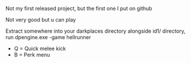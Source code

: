 Not my first released project, but the first one I put on github

Not very good but u can play

Extract somewhere into your darkplaces directory alongside id1/ directory, run dpengine.exe -game hellrunner

* Q = Quick melee kick
* B = Perk menu
